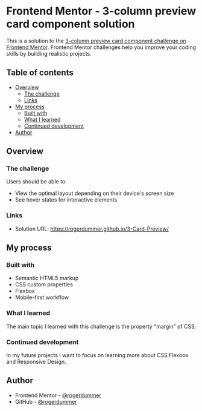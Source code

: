 # Frontend Mentor - 3-column preview card component solution

This is a solution to the [3-column preview card component challenge on Frontend Mentor](https://www.frontendmentor.io/challenges/3column-preview-card-component-pH92eAR2-). Frontend Mentor challenges help you improve your coding skills by building realistic projects. 

## Table of contents

- [Overview](#overview)
  - [The challenge](#the-challenge)
  - [Links](#links)
- [My process](#my-process)
  - [Built with](#built-with)
  - [What I learned](#what-i-learned)
  - [Continued development](#continued-development)
- [Author](#author)

## Overview

### The challenge

Users should be able to:

- View the optimal layout depending on their device's screen size
- See hover states for interactive elements

### Links

- Solution URL: https://rogerdummer.github.io/3-Card-Preview/

## My process

### Built with

- Semantic HTML5 markup
- CSS custom properties
- Flexbox
- Mobile-first workflow

### What I learned

The main topic I learned with this challenge is the property "margin" of CSS.

### Continued development

In my future projects I want to focus on learning more about CSS Flexbox and Responsive Design.


## Author

- Frontend Mentor - [@rogerdummer](https://www.frontendmentor.io/profile/rogerdummer)
- GitHub - [@rogerdummer](https://github.com/rogerdummer)

